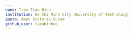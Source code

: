 ```yaml
---
name: Tran Tieu Binh
institution: Ho Chi Minh City University of Technology
quote: Amat Victoria Curam
github_user: tieubinhco
---
```

